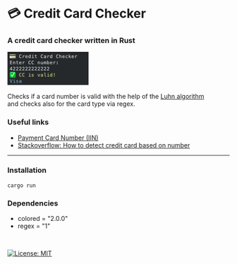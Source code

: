 # :credit_card: Credit Card Checker
### A credit card checker written in Rust  

![alt text](https://github.com/oliverborner/Credit-Card-Checker/blob/main/screenshot.png)

Checks if a card number is valid with the help of the [Luhn algorithm](https://en.wikipedia.org/wiki/Luhn_algorithm)  
and checks also for the card type via regex.  

### Useful links
- [Payment Card Number (IIN)](https://en.wikipedia.org/wiki/Payment_card_number#Issuer_identification_number_(IIN))  
- [Stackoverflow: How to detect credit card based on number](https://stackoverflow.com/questions/72768/how-do-you-detect-credit-card-type-based-on-number)  
---

### Installation 
```
cargo run  
```

### Dependencies  
- colored = "2.0.0"  
- regex = "1"  
<br />

[![License: MIT](https://img.shields.io/badge/License-MIT-yellow.svg)](https://github.com/oliverborner/Credit-Card-Checker/blob/main/LICENSE)

